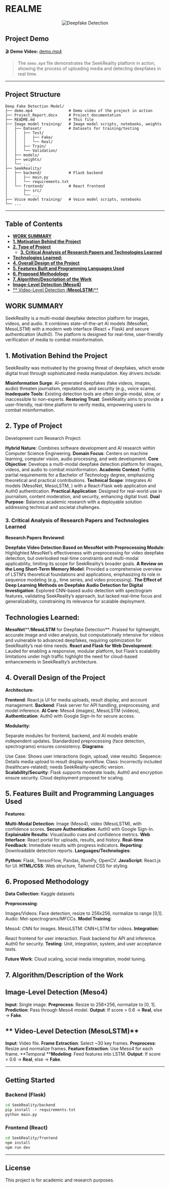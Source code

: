 # REALME

<p align="center">
  <img src="https://img.shields.io/badge/Deepfake-Detection-blue" alt="Deepfake Detection"/>
</p>

## Project Demo

🎬 **Demo Video:** [demo.mp4](https://ayu-shtiwari.github.io/Seek-Reality)

> The `demo.mp4` file demonstrates the SeekReality platform in action, showing the process of uploading media and detecting deepfakes in real time.

---

## Project Structure

```text
Deep Fake Detection Model/
├── demo.mp4                # Demo video of the project in action
├── Project_Report.docx     # Project documentation
├── README.md               # This file
├── Image model training/   # Image model scripts, notebooks, weights
│   ├── Dataset/            # Datasets for training/testing
│   │   ├── Test/
│   │   │   ├── Fake/
│   │   │   └── Real/
│   │   ├── Train/
│   │   └── Validation/
│   ├── models/
│   ├── weights/
│   └── ...
├── SeekReality/
│   ├── backend/            # Flask backend
│   │   ├── main.py
│   │   └── requirements.txt
│   └── frontend/           # React frontend
│       ├── src/
│       └── ...
├── Voice model training/   # Voice model scripts, notebooks
└── ...
```

---

## Table of Contents

  - [**WORK SUMMARY**](#work-summary)
  - [**1. Motivation Behind the Project**](#1-motivation-behind-the-project)
  - [**2. Type of Project**](#2-type-of-project)
    - [**3. Critical Analysis of Research Papers and Technologies Learned**](#3-critical-analysis-of-research-papers-and-technologies-learned)
  - [**Technologies Learned:**](#technologies-learned)
  - [**4. Overall Design of the Project**](#4-overall-design-of-the-project)
  - [**5. Features Built and Programming Languages Used**](#5-features-built-and-programming-languages-used)
  - [**6. Proposed Methodology**](#6-proposed-methodology)
  - [**7. Algorithm/Description of the Work**](#7-algorithmdescription-of-the-work)
  - [**Image-Level Detection (Meso4)**](#image-level-detection-meso4)
  - [** Video-Level Detection (****MesoLSTM****)**](#-video-level-detection-mesolstm)

## **WORK SUMMARY**

SeekReality is a multi-modal deepfake detection platform for images, videos, and audio. It combines state-of-the-art AI models (MesoNet, MesoLSTM) with a modern web interface (React + Flask) and secure authentication (Auth0). The platform is designed for real-time, user-friendly verification of media to combat misinformation.


## **1. Motivation Behind the Project**


SeekReality was motivated by the growing threat of deepfakes, which erode digital trust through sophisticated media manipulation. Key drivers include:

**Misinformation Surge**: AI-generated deepfakes (fake videos, images, audio) threaten journalism, reputations, and security (e.g., voice scams).
**Inadequate Tools**: Existing detection tools are often single-modal, slow, or inaccessible to non-experts.
**Restoring Trust**: SeekReality aims to provide a user-friendly, real-time platform to verify media, empowering users to combat misinformation.

## **2. Type of Project**


Development cum Research Project:

**Hybrid Nature**: Combines software development and AI research within Computer Science Engineering.
**Domain Focus**: Centers on machine learning, computer vision, audio processing, and web development.
**Core Objective**: Develops a multi-modal deepfake detection platform for images, videos, and audio to combat misinformation.
**Academic Context**: Fulfills partial requirements for a Bachelor of Technology degree, emphasizing theoretical and practical contributions.
**Technical Scope**: Integrates AI models (MesoNet, MesoLSTM, ) with a React-Flask web application and Auth0 authentication.
**Practical Application**: Designed for real-world use in journalism, content moderation, and security, enhancing digital trust.
**Dual Purpose**: Balances academic research with a deployable solution addressing technical and societal challenges.

### **3. Critical Analysis of Research Papers and Technologies Learned**

**Research Papers Reviewed**:

**Deepfake Video Detection Based on ****MesoNet**** with Preprocessing Module**: Highlighted MesoNet’s effectiveness with preprocessing for video deepfake detection, but overlooked real-time constraints and multi-modal applicability, limiting its scope for SeekReality’s broader goals.
**A Review on the Long Short-Term Memory Model**: Provided a comprehensive overview of LSTM’s theoretical foundations and applications, emphasizing its role in sequence modeling (e.g., time series, and video processing).
**The Effect of Deep Learning Methods on Deepfake Audio Detection for Digital Investigation**: Explored CNN-based audio detection with spectrogram features, validating SeekReality’s approach, but lacked real-time focus and generalizability, constraining its relevance for scalable deployment.
## **Technologies Learned:**

**MesoNet****/****MesoLSTM**** for Deepfake Detection**: Praised for lightweight, accurate image and video analysis, but computationally intensive for videos and vulnerable to advanced deepfakes, requiring optimization for SeekReality’s real-time needs.
**React and Flask for Web Development**: Lauded for enabling a responsive, modular platform, but Flask’s scalability limitations under high traffic highlight the need for cloud-based enhancements in SeekReality’s architecture.
## **4. Overall Design of the Project**


**Architecture**:

**Frontend**: React.js UI for media uploads, result display, and account management.
**Backend**: Flask server for API handling, preprocessing, and model inference.
**AI Core**: Meso4 (images), MesoLSTM (videos),
**Authentication**: Auth0 with Google Sign-In for secure access.


**Modularity**:


Separate modules for frontend, backend, and AI models enable independent updates.
Standardized preprocessing (face detection, spectrograms) ensures consistency.
**Diagrams**:

Use Case: Shows user interactions (login, upload, view results).
Sequence: Details media upload to result display workflow.
Class: Incorrectly included (healthcare-related); needs SeekReality-specific version.
**Scalability/Security**: Flask supports moderate loads; Auth0 and encryption ensure security. Cloud deployment proposed for scaling.

## **5. Features Built and Programming Languages Used**


**Features**:

**Multi-Modal Detection**: Image (Meso4), video (MesoLSTM), with confidence scores.
**Secure Authentication**: Auth0 with Google Sign-In.
**Explainable Results**: Visual/audio cues and confidence metrics.
**Web Interface**: React portal for uploads, results, and history.
**Real-time Feedback**: Immediate results with progress indicators.
**Reporting**: Downloadable detection reports.
**Languages/Technologies**:


**Python**: Flask, TensorFlow, Pandas, NumPy, OpenCV.
**JavaScript**: React.js for UI.
**HTML/CSS**: Web structure, Tailwind CSS for styling.



## **6. Proposed Methodology**


**Data Collection**: Kaggle datasets

**Preprocessing**:

Images/Videos: Face detection, resize to 256x256, normalize to range [0,1].
Audio: Mel-spectrograms/MFCCs.
**Model Training**:

Meso4: CNN for images.
MesoLSTM: CNN+LSTM for videos.
**Integration**:

React frontend for user interaction.
Flask backend for API and inference.
Auth0 for security.
**Testing**: Unit, integration, system, and user acceptance tests.


**Future Work**: Cloud scaling, social media integration, model tuning.


## **7. Algorithm/Description of the Work**


## **Image-Level Detection (Meso4)**


**Input**: Single image.
**Preprocess**: Resize to 256×256, normalize to [0, 1].
**Prediction**: Pass through Meso4 model.
**Output**: If score > 0.6 → **Real**, else → **Fake**.





## ** Video-Level Detection (****MesoLSTM****)**


**Input**: Video file.
**Frame Extraction**: Select ~30 key frames.
**Preprocess**: Resize and normalize frames.
**Feature Extraction**: Use Meso4 for each frame.
**Temporal ****Modeling**: Feed features into LSTM.
**Output**: If score > 0.6 → **Real**, else → **Fake**.

---

## Getting Started

### Backend (Flask)

```bash
cd SeekReality/backend
pip install -r requirements.txt
python main.py
```

### Frontend (React)

```bash
cd SeekReality/frontend
npm install
npm run dev
```

---

## License

This project is for academic and research purposes.

